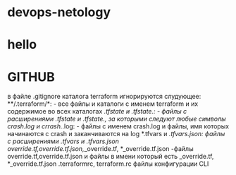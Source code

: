 # devops-netology
# hello
# GITHUB
в файле .gitignore каталога terraform игнорируются слудующее: 
**/.terraform/*: -  все файлы и каталоги с именем terraform и их содержимое во всех каталогах
*.tfstate и *.tfstate.*: - файлы с расширениями .tfstate и .tfstate., за которыми следуют любые символы
crash.log и crrash.*.log: - файлы с именем crash.log и файлы, имя которых начинаются с crash и заканчиваются на log
*.tfvars и *.tfvars.json: файлы с расширениями .tfvars и .tfvars.json
override.tf,override.tf.json,*_override.tf, *_override.tf.json -файлы override.tf,override.tf.json и 
файлы в имени который есть _override.tf, *_override.tf.json
.terraformrc, terraform.rc файлы конфигурации CLI
